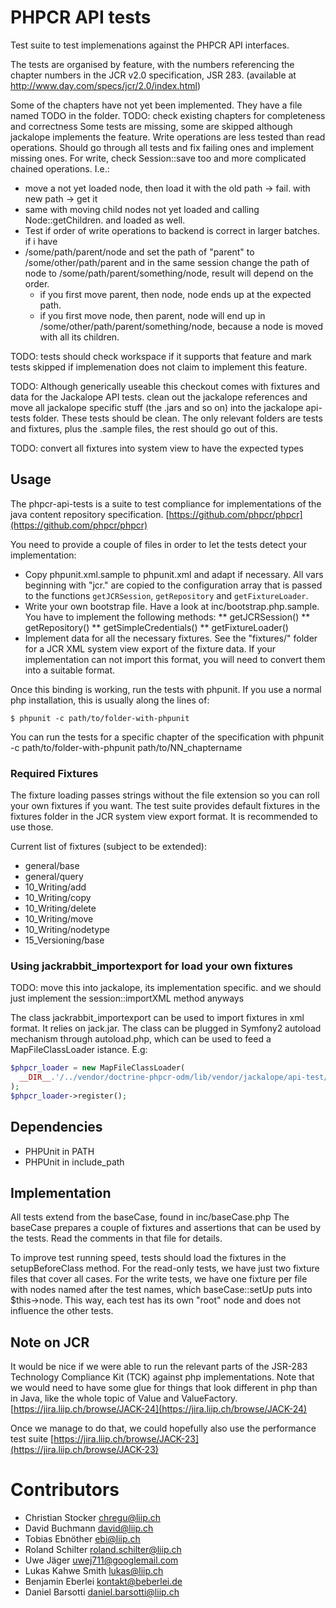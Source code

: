 # PHPCR API tests

Test suite to test implemenations against the PHPCR API interfaces.

The tests are organised by feature, with the numbers referencing the chapter
numbers in the JCR v2.0 specification, JSR 283.
(available at http://www.day.com/specs/jcr/2.0/index.html)


Some of the chapters have not yet been implemented. They have a file named TODO
in the folder.
TODO: check existing chapters for completeness and correctness
Some tests are missing, some are skipped although jackalope implements the feature.
Write operations are less tested than read operations. Should go through all tests and fix failing ones and implement missing ones.
For write, check Session::save too and more complicated chained operations.
I.e.:
 * move a not yet loaded node, then load it with the old path -> fail. with new path -> get it
 * same with moving child nodes not yet loaded and calling Node::getChildren. and loaded as well.
 * Test if order of write operations to backend is correct in larger batches. if i have
 * /some/path/parent/node and set the path of "parent" to /some/other/path/parent and in the same session change the path of node to /some/path/parent/something/node, result will depend on the order.
     * if you first move parent, then node, node ends up at the expected path.
     * if you first move node, then parent, node will end up in /some/other/path/parent/something/node, because a node is moved with all its children.


TODO: tests should check workspace if it supports that feature and mark tests
skipped if implemenation does not claim to implement this feature.

TODO: Although generically useable this checkout comes with fixtures and data for the Jackalope API tests.
clean out the jackalope references and move all jackalope specific stuff (the .jars and so on)
into the jackalope api-tests folder. These tests should be clean. The only relevant folders are
tests and fixtures, plus the .sample files, the rest should go out of this.

TODO: convert all fixtures into system view to have the expected types


## Usage

The phpcr-api-tests is a suite to test compliance for implementations of
the java content repository specification.
[https://github.com/phpcr/phpcr](https://github.com/phpcr/phpcr)

You need to provide a couple of files in order to let the tests detect your
implementation:

* Copy phpunit.xml.sample to phpunit.xml and adapt if necessary. All <php /> vars beginning
  with "jcr." are copied to the configuration array that is passed to the functions `getJCRSession`,
  `getRepository` and `getFixtureLoader`.
* Write your own bootstrap file. Have a look at inc/bootstrap.php.sample. You
  have to implement the following methods:
    ** getJCRSession()
    ** getRepository()
    ** getSimpleCredentials()
    ** getFixtureLoader()
* Implement data for all the necessary fixtures. See the "fixtures/" folder for
  a JCR XML system view export of the fixture data. If your implementation can
  not import this format, you will need to convert them into a suitable format.

Once this binding is working, run the tests with phpunit. If you use a normal
php installation, this is usually along the lines of:

    $ phpunit -c path/to/folder-with-phpunit

You can run the tests for a specific chapter of the specification with
phpunit -c path/to/folder-with-phpunit path/to/NN_chaptername


### Required Fixtures

The fixture loading passes strings without the file extension so you can roll
your own fixtures if you want.
The test suite provides default fixtures in the fixtures folder in the JCR
system view export format. It is recommended to use those.

Current list of fixtures (subject to be extended):

* general/base
* general/query
* 10_Writing/add
* 10_Writing/copy
* 10_Writing/delete
* 10_Writing/move
* 10_Writing/nodetype
* 15_Versioning/base



### Using jackrabbit_importexport for load your own fixtures

TODO: move this into jackalope, its implementation specific. and we should just
implement the session::importXML method anyways

The class jackrabbit_importexport can be used to import fixtures in xml format.
It relies on jack.jar. The class can be plugged in Symfony2 autoload mechanism
through autoload.php, which can be used to feed a MapFileClassLoader istance. E.g:

```php
$phpcr_loader = new MapFileClassLoader(
  __DIR__.'/../vendor/doctrine-phpcr-odm/lib/vendor/jackalope/api-test/suite/inc/autoload.php'
);
$phpcr_loader->register();
```


## Dependencies

* PHPUnit in PATH
* PHPUnit in include_path


## Implementation

All tests extend from the baseCase, found in inc/baseCase.php
The baseCase prepares a couple of fixtures and assertions that can be used by
the tests. Read the comments in that file for details.

To improve test running speed, tests should load the fixtures in the
setupBeforeClass method.
For the read-only tests, we have just two fixture files that cover all cases.
For the write tests, we have one fixture per file with nodes named after the
test names, which baseCase::setUp puts into $this->node. This way, each test
has its own "root" node and does not influence the other tests.


## Note on JCR

It would be nice if we were able to run the relevant parts of the JSR-283
Technology Compliance Kit (TCK) against php implementations. Note that we would
need to have some glue for things that look different in php than in Java, like
the whole topic of Value and ValueFactory.
[https://jira.liip.ch/browse/JACK-24](https://jira.liip.ch/browse/JACK-24)

Once we manage to do that, we could hopefully also use the performance test suite
[https://jira.liip.ch/browse/JACK-23](https://jira.liip.ch/browse/JACK-23)


# Contributors

* Christian Stocker <chregu@liip.ch>
* David Buchmann <david@liip.ch>
* Tobias Ebnöther <ebi@liip.ch>
* Roland Schilter <roland.schilter@liip.ch>
* Uwe Jäger <uwej711@googlemail.com>
* Lukas Kahwe Smith <lukas@liip.ch>
* Benjamin Eberlei <kontakt@beberlei.de>
* Daniel Barsotti <daniel.barsotti@liip.ch>
